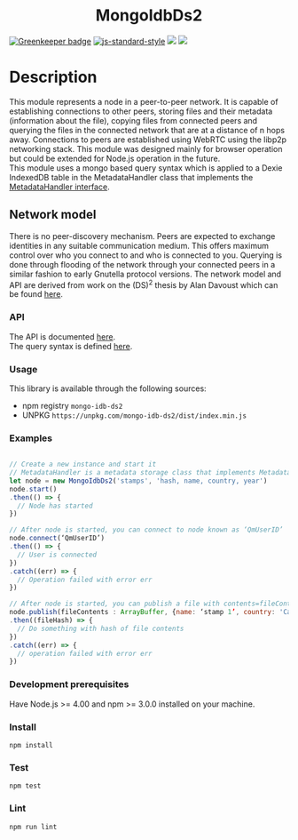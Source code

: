 <h1 align="center">MongoIdbDs2</h1>

[![Greenkeeper badge](https://badges.greenkeeper.io/michaelfakhri/ds2.svg)](https://greenkeeper.io/)
[![js-standard-style](https://img.shields.io/badge/code%20style-standard-brightgreen.svg?style=flat-square)](https://github.com/feross/standard)
![](https://img.shields.io/badge/npm-%3E%3D%203.0.0-orange.svg?style=flat-square)
![](https://img.shields.io/badge/Node.js-%3E%3D%204.0.0-orange.svg?style=flat-square)
# Description
This module represents a node in a peer-to-peer network. It is capable of establishing connections to other peers, storing files and their metadata (information about the file), copying files from connected peers and querying the files in the connected network that are at a distance of n hops away.
Connections to peers are established using  WebRTC using the libp2p networking stack.
This module was designed mainly for browser operation but could be extended for Node.js operation in the future.
<br>
This module uses a mongo based query syntax which is applied to a Dexie IndexedDB table in the MetadataHandler class that implements the [MetadataHandler interface](https://github.com/michaelfakhri/metadata-handler-interface/blob/master/README.md).
## Network model
There is no peer-discovery mechanism. Peers are expected to exchange identities in any suitable communication medium. This offers maximum control over who you connect to and who is connected to you.
Querying is done through flooding of the network through your connected peers in a similar fashion to early Gnutella protocol versions.
The network model and API are derived from work on the (DS)<sup>2</sup> thesis by Alan Davoust which can be found [here](http://sce.carleton.ca/~adavoust/A_Davoust_PhD_Thesis_2015.pdf).
### API
The API is documented [here](API.md).
<br>
The query syntax is defined [here](https://github.com/YurySolovyov/dexie-mongoify/blob/master/docs/query-api.md).
### Usage
This library is available through the following sources:
* npm registry `mongo-idb-ds2`
* UNPKG `https://unpkg.com/mongo-idb-ds2/dist/index.min.js`
### Examples
```javascript

// Create a new instance and start it
// MetadataHandler is a metadata storage class that implements MetadataHandler interface.
let node = new MongoIdbDs2('stamps', 'hash, name, country, year')
node.start()
.then(() => {
  // Node has started
})

// After node is started, you can connect to node known as ‘QmUserID’
node.connect(‘QmUserID’)
.then(() => {
  // User is connected
})
.catch((err) => {
  // Operation failed with error err
})

// After node is started, you can publish a file with contents=fileContents of type ArrayBuffer and with metadata={fileMetadata: ‘this is some metadata’}. The ArrayBuffer is usually created using a FileReader invoking readAsArrayBuffer method on a File Object obtained from a HTML5 submitted form.
node.publish(fileContents : ArrayBuffer, {name: ‘stamp 1’, country: 'Canada', year: 2017})
.then((fileHash) => {
  // Do something with hash of file contents
})
.catch((err) => {
  // operation failed with error err
})

```
### Development prerequisites
Have Node.js >= 4.00 and npm >= 3.0.0 installed on your machine.
### Install
`npm install`
### Test
`npm test`
### Lint
`npm run lint`
